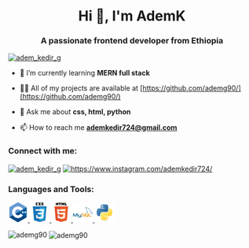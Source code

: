 <h1 align="center">Hi 👋, I'm AdemK</h1>
<h3 align="center">A passionate frontend developer from Ethiopia</h3>

<p align="left"> <a href="https://twitter.com/adem_kedir_g" target="blank"><img src="https://img.shields.io/twitter/follow/adem_kedir_g?logo=twitter&style=for-the-badge" alt="adem_kedir_g" /></a> </p>

- 🌱 I’m currently learning **MERN full stack**

- 👨‍💻 All of my projects are available at [https://github.com/ademg90/](https://github.com/ademg90/)

- 💬 Ask me about **css, html, python**

- 📫 How to reach me **ademkedir724@gmail.com**

<h3 align="left">Connect with me:</h3>
<p align="left">
<a href="https://twitter.com/adem_kedir_g" target="blank"><img align="center" src="https://raw.githubusercontent.com/rahuldkjain/github-profile-readme-generator/master/src/images/icons/Social/twitter.svg" alt="adem_kedir_g" height="30" width="40" /></a>
<a href="https://instagram.com/https://www.instagram.com/ademkedir724/" target="blank"><img align="center" src="https://raw.githubusercontent.com/rahuldkjain/github-profile-readme-generator/master/src/images/icons/Social/instagram.svg" alt="https://www.instagram.com/ademkedir724/" height="30" width="40" /></a>
</p>

<h3 align="left">Languages and Tools:</h3>
<p align="left"> <a href="https://www.w3schools.com/cpp/" target="_blank" rel="noreferrer"> <img src="https://raw.githubusercontent.com/devicons/devicon/master/icons/cplusplus/cplusplus-original.svg" alt="cplusplus" width="40" height="40"/> </a> <a href="https://www.w3schools.com/css/" target="_blank" rel="noreferrer"> <img src="https://raw.githubusercontent.com/devicons/devicon/master/icons/css3/css3-original-wordmark.svg" alt="css3" width="40" height="40"/> </a> <a href="https://www.w3.org/html/" target="_blank" rel="noreferrer"> <img src="https://raw.githubusercontent.com/devicons/devicon/master/icons/html5/html5-original-wordmark.svg" alt="html5" width="40" height="40"/> </a> <a href="https://www.mysql.com/" target="_blank" rel="noreferrer"> <img src="https://raw.githubusercontent.com/devicons/devicon/master/icons/mysql/mysql-original-wordmark.svg" alt="mysql" width="40" height="40"/> </a> <a href="https://www.python.org" target="_blank" rel="noreferrer"> <img src="https://raw.githubusercontent.com/devicons/devicon/master/icons/python/python-original.svg" alt="python" width="40" height="40"/> </a> </p>

<p><img align="left" src="https://github-readme-stats.vercel.app/api/top-langs?username=ademg90&show_icons=true&locale=en&layout=compact" alt="ademg90" /></p>

<p>&nbsp;<img align="center" src="https://github-readme-stats.vercel.app/api?username=ademg90&show_icons=true&locale=en" alt="ademg90" /></p>

